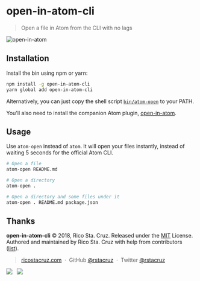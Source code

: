 # open-in-atom-cli

> Open a file in Atom from the CLI with no lags

![open-in-atom](https://user-images.githubusercontent.com/74385/43037729-87aeccec-8d43-11e8-8509-b64115de0f91.gif)

## Installation

Install the bin using npm or yarn:

```sh
npm install -g open-in-atom-cli
yarn global add open-in-atom-cli
```

Alternatively, you can just copy the shell script [`bin/atom-open`](bin/atom-open) to your PATH.

You'll also need to install the companion Atom plugin, [open-in-atom].

[open-in-atom]: https://github.com/rstacruz/open-in-atom

## Usage

Use `atom-open` instead of `atom`. It will open your files instantly, instead of waiting 5 seconds for the official Atom CLI.

```sh
# Open a file
atom-open README.md

# Open a directory
atom-open .

# Open a directory and some files under it
atom-open . README.md package.json
```

## Thanks

**open-in-atom-cli** © 2018, Rico Sta. Cruz. Released under the [MIT] License.<br>
Authored and maintained by Rico Sta. Cruz with help from contributors ([list][contributors]).

> [ricostacruz.com](http://ricostacruz.com) &nbsp;&middot;&nbsp;
> GitHub [@rstacruz](https://github.com/rstacruz) &nbsp;&middot;&nbsp;
> Twitter [@rstacruz](https://twitter.com/rstacruz)

[![](https://img.shields.io/github/followers/rstacruz.svg?style=social&label=@rstacruz)](https://github.com/rstacruz) &nbsp;
[![](https://img.shields.io/twitter/follow/rstacruz.svg?style=social&label=@rstacruz)](https://twitter.com/rstacruz)

[mit]: http://mit-license.org/
[contributors]: http://github.com/rstacruz/open-in-atom-cli/contributors
